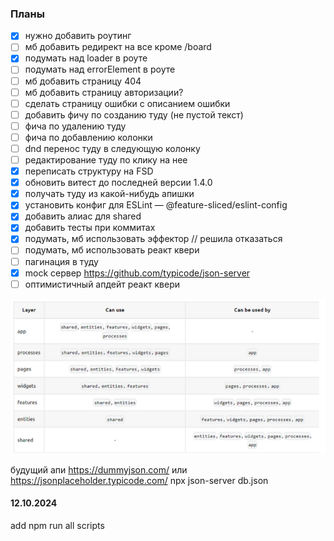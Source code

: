 ### Планы
- [x] нужно добавить роутинг
- [ ] мб добавить редирект на все кроме /board
- [x] подумать над loader в роуте
- [ ] подумать над errorElement в роуте
- [ ] мб добавить страницу 404
- [ ] мб добавить страницу авторизации?
- [ ] сделать страницу ошибки с описанием ошибки
- [ ] добавить фичу по созданию туду (не пустой текст)
- [ ] фича по удалению туду
- [ ] фича по добавлению колонки
- [ ] dnd перенос туду в следующую колонку
- [ ] редактирование туду по клику на нее
- [x] переписать структуру на FSD
- [x] обновить витест до последней версии 1.4.0
- [x] получать туду из какой-нибудь апишки
- [x] установить конфиг для ESLint — @feature-sliced/eslint-config
- [x] добавить алиас для shared
- [x] добавить тесты при коммитах
- [x] подумать, мб использовать эффектор // решила отказаться
- [ ] подумать, мб использовать реакт квери
- [ ] пагинация в туду
- [x] mock сервер https://github.com/typicode/json-server
- [ ] оптимистичный апдейт реакт квери

![img.png](img.png)

будущий апи https://dummyjson.com/ или https://jsonplaceholder.typicode.com/
npx json-server db.json


#### 12.10.2024
add npm run all scripts